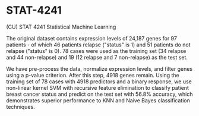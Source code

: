 # STAT-4241
(CU) STAT 4241 Statistical Machine Learning

The original dataset contains expression levels of 24,187 genes for 97 patients - of which 46 patients relapse ("status" is 1) and 51 patients do not relapse ("status" is 0). 78 cases were used as the training set (34 relapse and 44 non-relapse) and 19 (12 relapse and 7 non-relapse) as the test set. 

We have pre-process the data, normalize expression levels, and filter genes using a p-value criterion. After this step, 4918 genes remain. Using the training set of 78 cases with 4918 predictors and a binary response, we use non-linear kernel SVM with recursive feature elimination to classify patient breast cancer status and predict on the test set with 56.8% accuracy, which demonstrates superior performance to KNN and Naive Bayes classification techniques.
